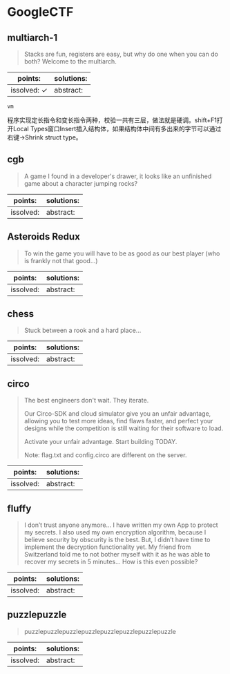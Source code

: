 ﻿# GoogleCTF

## multiarch-1

> Stacks are fun, registers are easy, but why do one when you can do both? Welcome to the multiarch.

| points:  | solutions:  |
|-------|-------|
| issolved: ✓ | abstract:  |

`vm`

程序实现定长指令和变长指令两种，校验一共有三层，做法就是硬调。shift+F1打开Local Types窗口Insert插入结构体，如果结构体中间有多出来的字节可以通过右键->Shrink struct type。

## cgb

> A game I found in a developer's drawer, it looks like an unfinished game about a character jumping rocks?

| points:  | solutions:  |
|-------|-------|
| issolved:  | abstract:  |


## Asteroids Redux

> To win the game you will have to be as good as our best player (who is frankly not that good...)

| points:  | solutions:  |
|-------|-------|
| issolved:  | abstract:  |


## chess

> Stuck between a rook and a hard place...

| points:  | solutions:  |
|-------|-------|
| issolved:  | abstract:  |


## circo

> The best engineers don't wait. They iterate.
> 
> Our Circo-SDK and cloud simulator give you an unfair advantage, allowing you to test more ideas, find flaws faster, and perfect your designs while the competition is still waiting for their software to load.
> 
> Activate your unfair advantage. Start building TODAY.
> 
> Note: flag.txt and config.circo are different on the server.

| points:  | solutions:  |
|-------|-------|
| issolved:  | abstract:  |


## fluffy

> I don’t trust anyone anymore... I have written my own App to protect my secrets. I also used my own encryption algorithm, because I believe security by obscurity is the best. But, I didn’t have time to implement the decryption functionality yet. My friend from Switzerland told me to not bother myself with it as he was able to recover my secrets in 5 minutes... How is this even possible?

| points:  | solutions:  |
|-------|-------|
| issolved:  | abstract:  |


## puzzlepuzzle

> puzzlepuzzlepuzzlepuzzlepuzzlepuzzlepuzzlepuzzle

| points:  | solutions:  |
|-------|-------|
| issolved:  | abstract:  |

